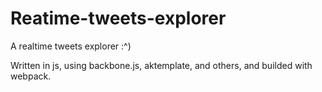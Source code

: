 # Reatime-tweets-explorer

A realtime tweets explorer :^)

Written in js, using backbone.js, aktemplate, and others, and builded with webpack.
